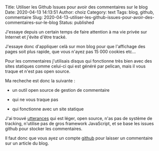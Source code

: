 Title: Utiliser les Github Issues pour avoir des commentaires sur le blog
Date: 2020-04-13 14:13:51
Author: choiz
Category: text
Tags: blog, github, commentaire
Slug: 2020-04-13-utiliser-les-github-issues-pour-avoir-des-commentaires-sur-le-blog
Status: published

J'essaye depuis un certain temps de faire attention à ma vie privée sur Internet et j'évite d'être tracké.

J'essaye donc d'appliquer celà sur mon blog pour que l'affichage des pages soit plus rapide, que vous n'ayez pas 15 000 cookies etc…

Pour les commentaires j'utilisais disqus qui fonctionne très bien avec des sites statiques comme celui-ci qui est généré par pelican, mais il vous traque et n'est pas open source.

Ma recheche est donc la suivante :

- un outil open source de gestion de commentaire

- qui ne vous traque pas

- qui fonctionne avec un site statique

J'ai trouvé [utterances](https://utteranc.es/) qui est léger, open source, n'as pas de système de tracking, n'utilise pas de gros framework JavaScript, et se base les issues github pour stocker les commentaires.

Il faut donc que vous ayez un compte [github](https://github.com) pour laisser un commentaire sur un article du blog.
